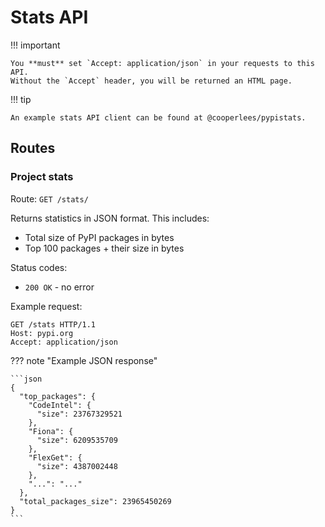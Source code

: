 # Stats API

!!! important

    You **must** set `Accept: application/json` in your requests to this API.
    Without the `Accept` header, you will be returned an HTML page.

!!! tip

    An example stats API client can be found at @cooperlees/pypistats.

## Routes

### Project stats

Route: `GET /stats/`

Returns statistics in JSON format. This includes:

- Total size of PyPI packages in bytes
- Top 100 packages + their size in bytes

Status codes:

* `200 OK` - no error

Example request:

```http
GET /stats HTTP/1.1
Host: pypi.org
Accept: application/json
```

??? note "Example JSON response"

    ```json
    {
      "top_packages": {
        "CodeIntel": {
          "size": 23767329521
        },
        "Fiona": {
          "size": 6209535709
        },
        "FlexGet": {
          "size": 4387002448
        },
        "...": "..."
      },
      "total_packages_size": 23965450269
    }
    ```
